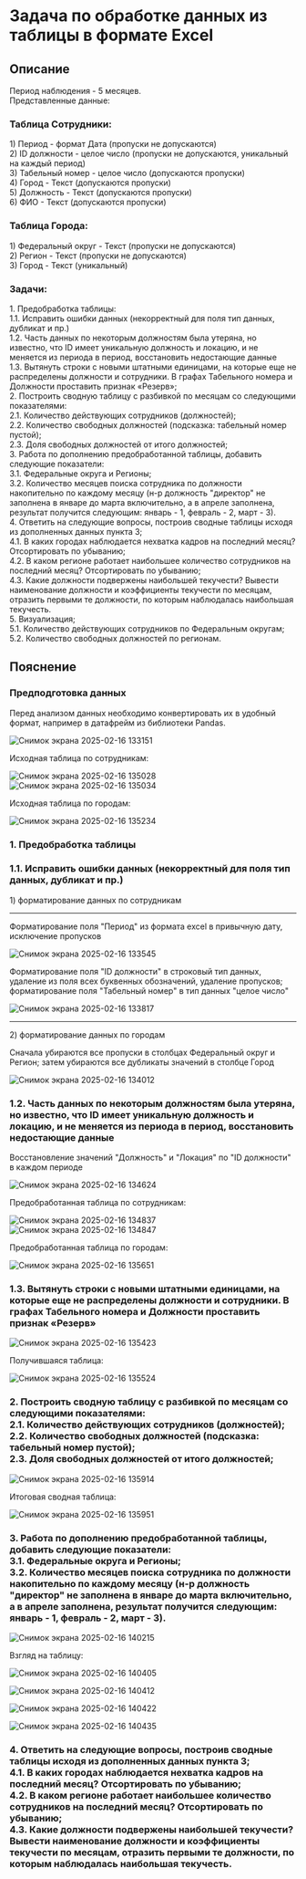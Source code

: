 <h1>Задача по обработке данных из таблицы в формате Excel</h1>
<h2>Описание</h2>
<p>Период наблюдения - 5 месяцев.<br>Представленные данные:</p>

<h3>Таблица Сотрудники:</h3>
1)	Период - формат Дата (пропуски не допускаются)<br>
2)	ID должности - целое число (пропуски не допускаются, уникальный на каждый период)<br>
3)	Табельный номер - целое число (допускаются пропуски)<br>
4)	Город - Текст (допускаются пропуски)<br>
5)	Должность - Текст (допускаются пропуски)<br>
6)	ФИО - Текст (допускаются пропуски)

<h3>Таблица Города:</h3>
1)	Федеральный округ - Текст (пропуски не допускаются)<br>
2)	Регион - Текст (пропуски не допускаются)<br>
3)	Город - Текст (уникальный)

<h3>Задачи:</h3>
1. Предобработка таблицы:<br>
1.1. Исправить ошибки данных (некорректный для поля тип данных, дубликат и пр.)<br>
1.2. Часть данных по некоторым должностям была утеряна, но известно, что ID имеет уникальную должность и локацию, и не меняется из периода в период, восстановить недостающие данные<br>
1.3. Вытянуть строки с новыми штатными единицами, на которые еще не распределены должности и сотрудники. В графах Табельного номера и Должности проставить признак «Резерв»;<br>
2. Построить сводную таблицу с разбивкой по месяцам со следующими показателями:<br>
2.1. Количество действующих сотрудников (должностей);<br>
2.2. Количество свободных должностей (подсказка: табельный номер пустой);<br>
2.3. Доля свободных должностей от итого должностей;<br>
3. Работа по дополнению предобработанной таблицы, добавить следующие показатели:<br>
3.1. Федеральные округа и Регионы;<br>
3.2. Количество месяцев поиска сотрудника по должности накопительно по каждому месяцу (н-р должность "директор" не заполнена в январе до марта включительно, а в апреле заполнена, результат получится следующим: январь - 1, февраль - 2, март - 3).<br>
4. Ответить на следующие вопросы, построив сводные таблицы исходя из дополненных данных пункта 3;<br>
4.1. В каких городах наблюдается нехватка кадров на последний месяц? Отсортировать по убыванию;<br>
4.2. В каком регионе работает наибольшее количество сотрудников на последний месяц? Отсортировать по убыванию;<br>
4.3. Какие должности подвержены наибольшей текучести? Вывести наименование должности и коэффициенты текучести по месяцам, отразить первыми те должности, по которым наблюдалась наибольшая текучесть.<br>
5. Визуализация;<br>
5.1. Количество действующих сотрудников по Федеральным округам;<br>
5.2. Количество свободных должностей по регионам.

<h2>Пояснение</h2>
<h3>Предподготовка данных</h3>
<p>Перед анализом данных необходимо конвертировать их в удобный формат, например в датафрейм из библиотеки Pandas.</p>

![Снимок экрана 2025-02-16 133151](https://github.com/user-attachments/assets/9be22011-1ac5-479f-b25c-e93a4210a571)

<p>Исходная таблица по сотрудникам:</p>

![Снимок экрана 2025-02-16 135028](https://github.com/user-attachments/assets/f7487696-1cfa-4ffc-95b4-54ea6e648d88)
![Снимок экрана 2025-02-16 135034](https://github.com/user-attachments/assets/9b578aa2-b4f5-4764-9c4b-ddc949b93d9e)

<p>Исходная таблица по городам:</p>

![Снимок экрана 2025-02-16 135234](https://github.com/user-attachments/assets/bae17c05-cd51-4300-bcc8-32e2f7491366)


<h3>1. Предобработка таблицы</h3>
<h3>1.1. Исправить ошибки данных (некорректный для поля тип данных, дубликат и пр.)</h3>
<p>1) форматирование данных по сотрудникам</p>

<hr>

<p>Форматирование поля "Период" из формата excel в привычную дату, исключение пропусков</p>

![Снимок экрана 2025-02-16 133545](https://github.com/user-attachments/assets/7dc3a230-11ff-4dff-8f7d-3f375a08b840)

<p>Форматирование поля "ID должности" в строковый тип данных, удаление из поля всех буквенных обозначений, удаление пропусков; форматирование поля "Табельный номер" в тип данных "целое число"</p>

![Снимок экрана 2025-02-16 133817](https://github.com/user-attachments/assets/eabe26fc-c23c-47cd-a2c1-51e0724be7b5)

<hr>

<p>2) форматирование данных по городам</p>
<p>Сначала убираются все пропуски в столбцах Федеральный округ и Регион; затем убираются все дубликаты значений в столбце Город</p>

![Снимок экрана 2025-02-16 134012](https://github.com/user-attachments/assets/5507038d-3977-468f-9eba-c2d111931835)

<h3>1.2. Часть данных по некоторым должностям была утеряна, но известно, что ID имеет уникальную должность и локацию, и не меняется из периода в период, восстановить недостающие данные</h3>
<p>Восстановление значений "Должность" и "Локация" по "ID должности" в каждом периоде</p>

![Снимок экрана 2025-02-16 134624](https://github.com/user-attachments/assets/52864be9-a751-4b2f-9aab-c8d836036e48)

<p>Предобработанная таблица по сотрудникам:</p>

![Снимок экрана 2025-02-16 134837](https://github.com/user-attachments/assets/08f83836-8bed-43f1-90dc-f6c1332a9f59)
![Снимок экрана 2025-02-16 134847](https://github.com/user-attachments/assets/75646568-8ddf-4c32-a8c9-da7bfd1a11cb)

<p>Предобработанная таблица по городам:</p>

![Снимок экрана 2025-02-16 135651](https://github.com/user-attachments/assets/e7b4a656-107d-443a-8089-d14909c3eaae)

<h3>1.3. Вытянуть строки с новыми штатными единицами, на которые еще не распределены должности и сотрудники. В графах Табельного номера и Должности проставить признак «Резерв»</h3>

![Снимок экрана 2025-02-16 135423](https://github.com/user-attachments/assets/3899ef31-2468-4808-b0dc-dc47d78d7b76)

<p>Получившаяся таблица:</p>

![Снимок экрана 2025-02-16 135524](https://github.com/user-attachments/assets/9da29f03-7658-4f8e-a8d6-8625cbb79b0d)

<h3>
  2. Построить сводную таблицу с разбивкой по месяцам со следующими показателями:<br>
  2.1. Количество действующих сотрудников (должностей);<br>
  2.2. Количество свободных должностей (подсказка: табельный номер пустой);<br>
  2.3. Доля свободных должностей от итого должностей;<br>
</h3>

![Снимок экрана 2025-02-16 135914](https://github.com/user-attachments/assets/0b95f01c-c5de-42bd-855e-5e8ccc785da3)

<p>Итоговая сводная таблица:</p>

![Снимок экрана 2025-02-16 135951](https://github.com/user-attachments/assets/ae6dbf9c-9ae0-49b8-8c25-67ac6c577669)

<h3>
  3. Работа по дополнению предобработанной таблицы, добавить следующие показатели:<br>
  3.1. Федеральные округа и Регионы;<br>
  3.2. Количество месяцев поиска сотрудника по должности накопительно по каждому месяцу (н-р должность "директор" не заполнена в январе до марта включительно, а в апреле заполнена, результат получится следующим: январь - 1, февраль - 2, март - 3).<br>
</h3>

![Снимок экрана 2025-02-16 140215](https://github.com/user-attachments/assets/6c53c96f-ccbe-4f10-b776-9392bfb998f5)

<p>Взгляд на таблицу:</p>

![Снимок экрана 2025-02-16 140405](https://github.com/user-attachments/assets/b33fe64c-de8d-4ba6-ab65-0c8b1387a351)

![Снимок экрана 2025-02-16 140412](https://github.com/user-attachments/assets/b94209d8-9f98-4e7d-8526-d7423c9bdeb3)

![Снимок экрана 2025-02-16 140422](https://github.com/user-attachments/assets/4bdd4107-519f-43f9-9274-c216e493b82d)

![Снимок экрана 2025-02-16 140435](https://github.com/user-attachments/assets/aa56b47d-3cf4-4a23-9601-c8619f53dba2)

<h3>
  4. Ответить на следующие вопросы, построив сводные таблицы исходя из дополненных данных пункта 3;<br>
  4.1. В каких городах наблюдается нехватка кадров на последний месяц? Отсортировать по убыванию;<br>
  4.2. В каком регионе работает наибольшее количество сотрудников на последний месяц? Отсортировать по убыванию;<br>
  4.3. Какие должности подвержены наибольшей текучести? Вывести наименование должности и коэффициенты текучести по месяцам, отразить первыми те должности, по которым наблюдалась наибольшая текучесть.<br>
</h3>

